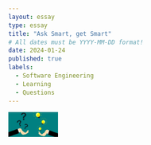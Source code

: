 ```yaml
---
layout: essay
type: essay
title: "Ask Smart, get Smart"
# All dates must be YYYY-MM-DD format!
date: 2024-01-24
published: true
labels:
  - Software Engineering
  - Learning
  - Questions
---
```

<img width="100px" class="rounded float-start pe-4" src="../img/smart1.jpg">


